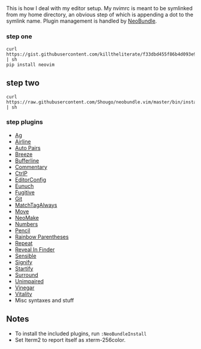 ##  
This is how I deal with my editor setup. My nvimrc is meant to be symlinked
from my home directory, an obvious step of which is appending a dot to the
symlink name. Plugin management is handled by
[NeoBundle](https://github.com/Shougo/neobundle.vim).

### step one

```
curl https://gist.githubusercontent.com/killtheliterate/f33dbd455f86b4d093e9/raw/e68a439b1c811c9e4783de68ab6421b7b9ad0a12/install.sh | sh
pip install neovim
```

## step two

```
curl https://raw.githubusercontent.com/Shougo/neobundle.vim/master/bin/install.sh | sh
```

### step plugins

* [Ag](https://github.com/rking/ag.vim)
* [Airline](http://github.com/bling/vim-airline)
* [Auto Pairs](http://github.com/jiangmiao/auto-pairs)
* [Breeze](https://github.com/gcmt/breeze.vim)
* [Bufferline](http://github.com/bling/vim-bufferline)
* [Commentary](http://github.com/tpope/vim-commentary)
* [CtrlP](https://github.com/kien/ctrlp.vim)
* [EditorConfig](https://github.com/editorconfig/editorconfig-vim)
* [Eunuch](http://github.com/tpope/vim-eunuch)
* [Fugitive](http://github.com/tpope/vim-fugitive)
* [Git](http://github.com/tpope/vim-git)
* [MatchTagAlways](https://github.com/Valloric/MatchTagAlways)
* [Move](http://github.com/matze/vim-move)
* [NeoMake](https://github.com/benekastah/neomake)
* [Numbers](http://github.com/myusuf3/numbers.vim)
* [Pencil](https://github.com/reedes/vim-pencil)
* [Rainbow Parentheses](http://github.com/kien/rainbow_parentheses.vim)
* [Repeat](http://github.com/tpope/vim-repeat)
* [Reveal In Finder](https://github.com/henrik/vim-reveal-in-finder)
* [Sensible](http://github.com/tpope/vim-sensible)
* [Signify](http://github.com/mhinz/vim-signify)
* [Startify](https://github.com/mhinz/vim-startify)
* [Surround](http://github.com/tpope/vim-surround)
* [Unimpaired](http://github.com/tpope/vim-unimpaired)
* [Vinegar](http://github.com/tpope/vim-vinegar)
* [Vitality](http://github.com/sjl/vitality.vim)
* Misc syntaxes and stuff

## Notes
* To install the included plugins, run `:NeoBundleInstall`
* Set Iterm2 to report itself as xterm-256color.
